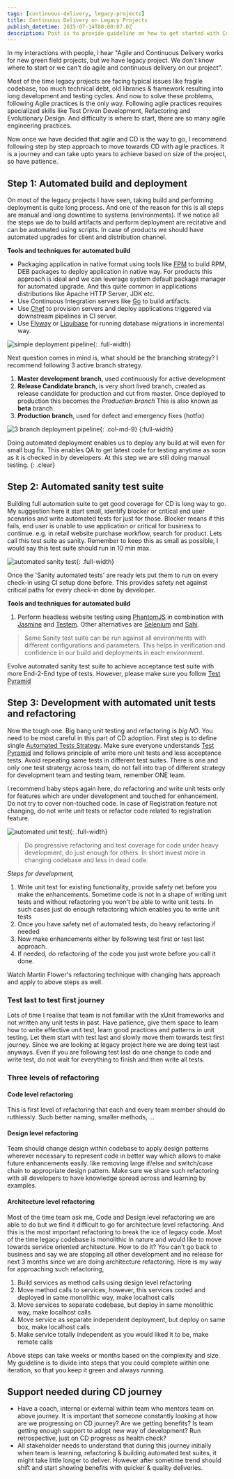 ```yaml
---
tags: [continuous-delivery, legacy-projects]
title: Continuous Delivery on Legacy Projects
publish_datetime: 2015-07-14T00:00:07.0Z            
description: Post is to provide guideline on how to get started with Continuous Delivery on Legacy Projects. "Agile and Continuous Delivery works for new green field projects, but we have legacy project. We don't to where to start or we can't do agile". 
---
```


In my interactions with people, I hear "Agile and Continuous Delivery works for new green field projects, but we have legacy project. We don't know where to start or we can't do agile and continuous delivery on our project". 

Most of the time legacy projects are facing typical issues like fragile codebase, too much technical debt, old libraries &amp; framework resulting into long development and testing cycles. And now to solve these problems, following Agile practices is the only way. Following agile practices requires specialized skills like Test Driven Development, Refactoring and Evolutionary Design. And difficulty is where to start, there are so many agile engineering practices. 
 
Now once we have decided that agile and CD is the way to go, I recommend following step by step approach to move towards CD with agile practices. It is a journey and can take upto years to achieve based on size of the project, so have patience.  

## Step 1: Automated build and deployment

On most of the legacy projects I have seen, taking build and performing deployment is quite long process. And one of the reason for this is all steps are manual and long downtime to systems (environments). If we notice all the steps we do to build artifacts and perform deployment are recitative and can be automated using scripts. In case of products we should have automated upgrades for client and distribution channel.  

**Tools and techniques for automated build**

- Packaging application in native format using tools like [FPM](https://github.com/jordansissel/fpm) to build RPM, DEB packages to deploy application in native way. For products this approach is ideal and we can leverage system default package manager for automated upgrade. And this quite common in applications distributions like Apache HTTP Server, JDK etc. 
- Use Continuous Integration servers like [Go](http://www.go.cd/) to build artifacts.
- Use [Chef](http://www.getchef.com/chef/) to provision servers and deploy applications triggered via downstream pipelines in CI server.
- Use [Flyway](http://flywaydb.org/) or [Liquibase](http://www.liquibase.org/) for running database migrations in incremental way.


![simple deployment pipeline](/assets/sunitblog/posts/images/continuous-delivery-on-legacy-projects/simple-pipeline.svg){: .full-width}


Next question comes in mind is, what should be the branching strategy? I recommend following 3 active branch strategy. 

1. **Master development branch**, used continuously for active development
2. **Release Candidate branch**, is very short lived branch, created as release candidate for production and cut from master. Once deployed to production this becomes the _Production branch_ This is also known as **beta** branch. 
3. **Production branch**, used for defect and emergency fixes (hotfix)



![3 branch deployment pipeline](/assets/sunitblog/posts/images/continuous-delivery-on-legacy-projects/3-branch-pipeline.svg){: .col-md-9}
{:full-width}


Doing automated deployment enables us to deploy any build at will even for small bug fix. This enables QA to get latest code for testing anytime as soon as it is checked in by developers. At this step we are still doing manual testing. 
{: .clear}

## Step 2: Automated sanity test suite

Building full automation suite to get good coverage for CD is long way to go. My suggestion here it start small, identify blocker or critical end user scenarios and write automated tests for just for those. Blocker means if this fails, end user is unable to use application or critical for business to continue. e.g. in retail website purchase workflow, search for product. Lets call this test suite as sanity. Remember to keep this as small as possible, I would say this test suite should run in 10 min max. 
  
![automated sanity test](/assets/sunitblog/posts/images/continuous-delivery-on-legacy-projects/automated-sanity-test.svg){: .full-width}
  
Once the 'Sanity automated tests' are ready lets put them to run on every check-in using CI setup done before. This provides safety net against critical paths for every check-in done by developer.  

**Tools and techniques for automated build**

1. Perform headless website testing using [PhantomJS](http://phantomjs.org/headless-testing.html) in combination with [Jasmine](http://jasmine.github.io/) and [Testem](https://github.com/airportyh/testem). Other alternatives are [Selenium](http://docs.seleniumhq.org/) and [Sahi](http://sahi.co.in/sahi-open-source/).

 
> Same Sanity test suite can be run against all environments with different configurations and parameters. This helps in verification and confidence in our build and deployments in each environment.  

Evolve automated sanity test suite to achieve acceptance test suite with more End-2-End type of tests. However, please make sure you follow [Test Pyramid](http://martinfowler.com/bliki/TestPyramid.html) 
 
## Step 3: Development with automated unit tests and refactoring 

Now the tough one. Big bang unit testing and refactoring is *big NO*. You need to be most careful in this part of CD adoption. First step is to define single [Automated Tests Strategy](). Make sure everyone understands [Test Pyramid](http://martinfowler.com/bliki/TestPyramid.html) and follows principle of write more unit tests and less acceptance tests. Avoid repeating same tests in different test suites. There is one and only one test stratergy across team, do not fall into trap of different strategy for development team and testing team, remember ONE team.    

I recommend baby steps again here, do refactoring and write unit tests only for features which are under development and touched for enhancement. Do not try to cover non-touched code. In case of Registration feature not changing, do not write unit tests or refactor code related to registration feature. 

![automated unit test](/assets/sunitblog/posts/images/continuous-delivery-on-legacy-projects/automated-unit-test.svg){: .full-width}

> Do progressive refactoring and test coverage for code under heavy development, do just enough for others. In short invest more in changing codebase and less in dead code.  

*Steps for development,*

1. Write unit test for existing functionality, provide safety net before you make the enhancements. Sometime code is not in a shape of writing unit tests and without refactoring you won't be able to write unit tests. In such cases just do enough refactoring which enables you to write unit tests
3. Once you have safety net of automated tests, do heavy refactoring if needed 
4. Now make enhancements either by following test first or test last approach.
5. If needed, do refactoring of the code you just wrote before you call it done.

Watch Martin Flower's refactoring technique with changing hats approach and apply to above steps as well.
 
### Test last to test first journey

Lots of time I realise that team is not familiar with the xUnit frameworks and not written any unit tests in past. Have patience, give them space to learn how to write effective unit test, learn good practices and patterns in unit testing. Let them start with test last and slowly move them towards test first journey. Since we are looking at legacy project here we are doing test last anyways. Even if you are following test last do one change to code and write test, do not wait for everything to finish and then write all tests.

### Three levels of refactoring

#### Code level refactoring

This is first level of refactoring that each and every team member should do ruthlessly. Such better naming, smaller methods, ...
 
#### Design level refactoring

Team should change design within codebase to apply design patterns wherever necessary to represent code in better way which allows to make future enhancements easily. like removing large if/else and switch/case chain to appropriate design pattern. Make sure we share such refactoring with all developers to have knowledge spread across and learning by examples.
 
#### Architecture level refactoring

Most of the time team ask me, Code and Design level refactoring we are able to do but we find it difficult to go for architecture level refactoring. And this is the most important refactoring to break the ice of legacy code. Most of the time legacy codebase is monolithic in nature and would like to move towards service oriented architecture. How to do it? You can't go back to business and say we are stopping all other development and no release for next 3 months since we are doing architecture refactoring. Here is my way for approaching such refactoring, 
  
1. Build services as method calls using design level refactoring
2. Move method calls to services, however, this services coded and deployed in same monolithic way, make localhost calls 
3. Move services to separate codebase, but deploy in same monolithic way, make localhost calls
4. Move service as separate independent deployment, but deploy on same box, make localhost calls
5. Make service totally independent as you would liked it to be, make remote calls

Above steps can take weeks or months based on the complexity and size. My guideline is to divide into steps that you could complete within one iteration, so that you keep it green and always running. 

## Support needed during CD journey         

- Have a coach, internal or external within team who mentors team on above journey. It is important that someone constantly looking at how are we progressing on CD journey? Are we getting benefits? Is team getting enough support to adopt new way of development? Run retrospective, just on CD progress as health check?
- All stakeholder needs to understand that during this journey initially when team is learning, refactoring & building automated test suites, it might take little longer to deliver. However after sometime trend should shift and start showing benefits with quicker & quality deliveries.
   

   




